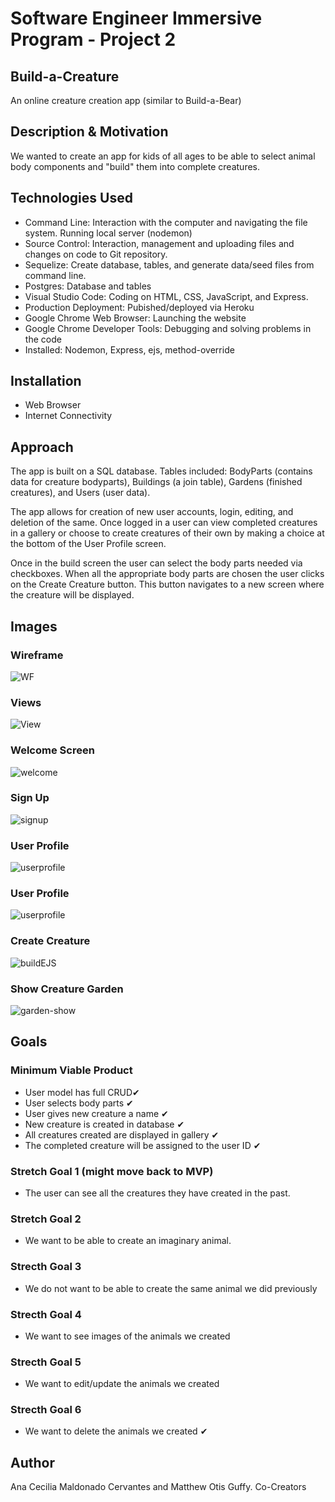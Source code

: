 # Software Engineer Immersive Program - Project 2
## Build-a-Creature
An online creature creation app (similar to Build-a-Bear)

## Description & Motivation
We wanted to create an app for kids of all ages to be able to select animal body components and "build" them into complete creatures.

## Technologies Used
+ Command Line: Interaction with the computer and navigating the file system.  Running local server (nodemon)
+ Source Control: Interaction, management and uploading files and changes on code to Git repository.
+ Sequelize: Create database, tables, and generate data/seed files from command line.
+ Postgres: Database and tables
+ Visual Studio Code: Coding on HTML, CSS, JavaScript, and Express.
+ Production Deployment: Pubished/deployed via Heroku
+ Google Chrome Web Browser: Launching the website
+ Google Chrome Developer Tools: Debugging and solving problems in the code
+ Installed: Nodemon, Express, ejs, method-override

## Installation
+ Web Browser
+ Internet Connectivity


## Approach
The app is built on a SQL database.  Tables included: BodyParts (contains data for creature bodyparts), Buildings (a join table), Gardens (finished creatures), and Users (user data).

The app allows for creation of new user accounts, login, editing, and deletion of the same.  Once logged in a user can view completed creatures in a gallery or choose to create creatures of their own by making a choice at the bottom of the User Profile screen. 

Once in the build screen the user can select the body parts needed via checkboxes.  When all the appropriate body parts are chosen the user clicks on the Create Creature button.  This button navigates to a new screen where the creature will be displayed.


## Images
### Wireframe
![WF](/readme_images/wireframe.png)

### Views
![View](/readme_images/IMG_8293.jpg)

### Welcome Screen
![welcome](/readme_images/welcome.png)

### Sign Up
![signup](/readme_images/signup.png)

### User Profile
![userprofile](/readme_images/userprofile.png)

### User Profile
![userprofile](/readme_images/userprofile.png)

### Create Creature
![buildEJS](/readme_images/buildEJS.png)

### Show Creature Garden
![garden-show](/readme_images/Garden-Show.png)

## Goals
### Minimum Viable Product
+ User model has full CRUD✔︎
+ User selects body parts ✔︎
+ User gives new creature a name ✔︎
+ New creature is created in database ✔︎
+ All creatures created are displayed in gallery ✔︎
+ The completed creature will be assigned to the user ID ✔︎

### Stretch Goal 1 (might move back to MVP)
+ The user can see all the creatures they have created in the past.

### Stretch Goal 2
+ We want to be able to create an imaginary animal.

### Strecth Goal 3
+ We do not want to be able to create the same animal we did previously

### Strecth Goal 4
+ We want to see images of the animals we created

### Strecth Goal 5
+ We want to edit/update the animals we created

### Strecth Goal 6
+ We want to delete the animals we created ✔︎

## Author
Ana Cecilia Maldonado Cervantes and Matthew Otis Guffy.  Co-Creators
